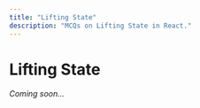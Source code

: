 ```yaml
---
title: "Lifting State"
description: "MCQs on Lifting State in React."
---
```


# Lifting State

_Coming soon..._
